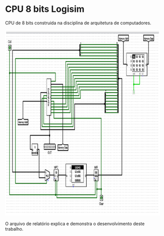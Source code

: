 # CPU 8 bits Logisim
CPU de 8 bits construida na disciplina de arquitetura de computadores.

<img src="https://github.com/LucasSteffens5/CPU_8_Bits_Logisim/blob/main/CPU8bitsvisaogeral.png"  width="500" height="600">

O arquivo de relatório explica e demonstra o desenvolvimento deste trabalho.
